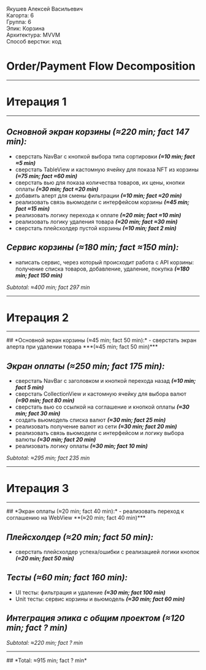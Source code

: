 Якушев Алексей Васильевич
<br /> Кагорта: 6
<br /> Группа: 6
<br /> Эпик: Корзина
<br /> Архитектура: MVVM
<br /> Способ верстки: код

# Order/Payment Flow Decomposition
<hr>

# Итерация 1
<hr>

## *Основной экран корзины (≈220 min; fact 147 min):*
 - сверстать NavBar с кнопкой выбора типа сортировки ***(≈10 min; fact ≈5 min)***
 - сверстать TableView и кастомную ячейку для показа NFT из корзины ***(≈75 min; fact ≈60 min)***
 - сверстать вью для показа количества товаров, их цены, кнопки оплаты ***(≈30 min; fact ≈20 min)***
 - добавить алерт для смены фильтрации ***(≈10 min; fact ≈20 min)***
 - реализовать связь вьюмодели с интерфейсом корзины ***(≈45 min; fact ≈15 min)***
 - реализовать логику перехода к оплате ***(≈20 min; fact ≈10 min)***
 - реализовать логику удаления товара ***(≈20 min; fact ≈30 min)***
 - сверстать плейсхолдер пустой корзины ***(≈10 min; fact 2 min)***

## *Сервис корзины (≈180 min; fact ≈150 min):*
 - написать сервис, через который происходит работа с API корзины: получение списка товаров, добавление, удаление, покупка ***(≈180 min; fact 150 min)***

*Subtotal: ≈400 min; fact 297 min*
<hr>

# Итерация 2
<hr>
## *Основной экран корзины (≈45 min; fact 50 min):*
 - сверстать экран алерта при удалении товара ***(≈45 min; fact 50 min)***

## *Экран оплаты (≈250 min; fact 175 min):*
- сверстать NavBar с заголовком и кнопкой перехода назад  ***(≈10 min; fact 5 min)***
 - сверстать CollectionView и кастомную ячейку для выбора валют ***(≈90 min; fact 80 min)***
 - сверстать вью со ссылкой на соглашение и кнопкой оплаты ***(≈30 min; fact 30 min)***
 - создать вьюмодель списка валют  ***(≈30 min; fact 25 min)***
 - реализовать получение валют из сети ***(≈30 min; fact 20 min)***
 - реализовать связь вьюмодели с интерфейсом и логику выбора валюты ***(≈30 min; fact 20 min)***
 - реализовать логику оплаты  ***(≈30 min; fact 10 min)***

*Subtotal: ≈295 min; fact 235 min*
<hr>

# Итерация 3
<hr>
## *Экран оплаты (≈20 min; fact 40 min):*
 - реализовать переход к соглашению на WebView **(≈20 min; fact 40 min)***
 
## *Плейсхолдер (≈20 min; fact 50 min):*
 - сверстать плейсхолдер успеха/ошибки с реализацией логики кнопок ***(≈20 min; fact 50 min)***
 
## *Тесты (≈60 min; fact 160 min):*
- UI тесты: фильтрация и удаление ***(≈30 min; fact 100 min)***
- Unit тесты: сервис корзины и вьюмодель ***(≈30 min; fact 60 min)***

## *Интеграция эпика с общим проектом (≈120 min; fact ? min)*

*Subtotal: ≈220 min; fact ? min*
<hr>
## *Total: ≈915 min; fact ? min*










